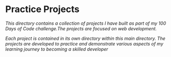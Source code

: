 # Practice Projects

_This directory contains a collection of projects I have built as part of my 100 Days of Code challenge.The projects are focused on web development._

_Each project is contained in its own directory within this main directory. The projects are developed to practice and demonstrate various aspects of my learning journey to becoming a skilled developer_
